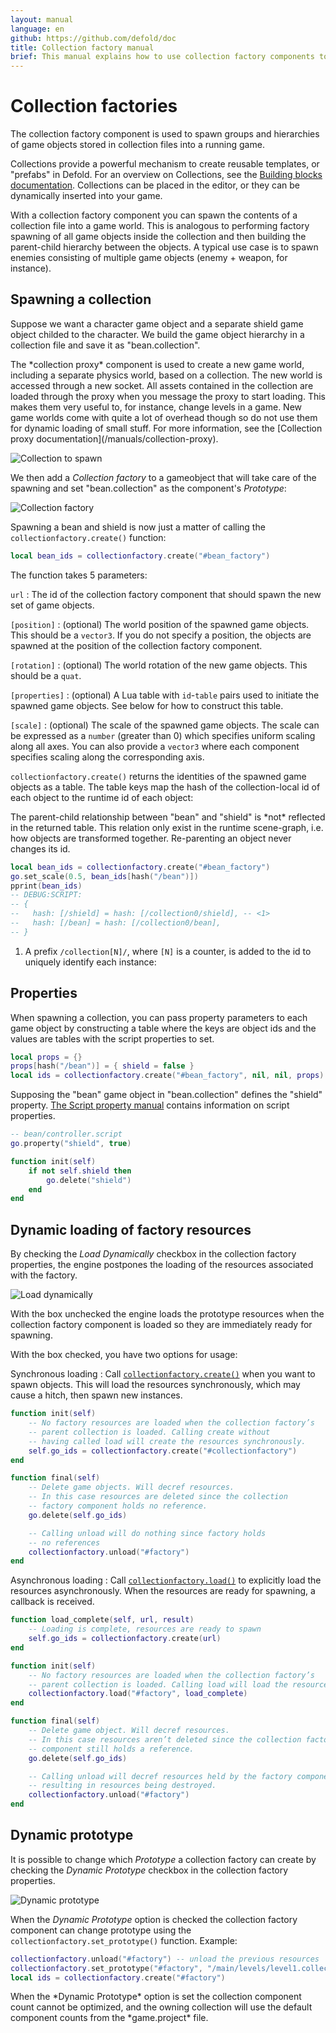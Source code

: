 ```yaml
---
layout: manual
language: en
github: https://github.com/defold/doc
title: Collection factory manual
brief: This manual explains how to use collection factory components to spawn hierarchies of game objects.
---
```


# Collection factories

The collection factory component is used to spawn groups and hierarchies of game objects stored in collection files into a running game.

Collections provide a powerful mechanism to create reusable templates, or "prefabs" in Defold. For an overview on Collections, see the [Building blocks documentation](/manuals/building-blocks#collections). Collections can be placed in the editor, or they can be dynamically inserted into your game.

With a collection factory component you can spawn the contents of a collection file into a game world. This is analogous to performing factory spawning of all game objects inside the collection and then building the parent-child hierarchy between the objects. A typical use case is to spawn enemies consisting of multiple game objects (enemy + weapon, for instance).

## Spawning a collection

Suppose we want a character game object and a separate shield game object childed to the character. We build the game object hierarchy in a collection file and save it as "bean.collection".

<div class='sidenote' markdown='1'>
The *collection proxy* component is used to create a new game world, including a separate physics world, based on a collection. The new world is accessed through a new socket. All assets contained in the collection are loaded through the proxy when you message the proxy to start loading. This makes them very useful to, for instance, change levels in a game. New game worlds come with quite a lot of overhead though so do not use them for dynamic loading of small stuff. For more information, see the [Collection proxy documentation](/manuals/collection-proxy).
</div>

![Collection to spawn](../images/collection_factory/collection.png)

We then add a *Collection factory* to a gameobject that will take care of the spawning and set "bean.collection" as the component's *Prototype*:

![Collection factory](../images/collection_factory/factory.png)

Spawning a bean and shield is now just a matter of calling the `collectionfactory.create()` function:

```lua
local bean_ids = collectionfactory.create("#bean_factory")
```

The function takes 5 parameters:

`url`
: The id of the collection factory component that should spawn the new set of game objects.

`[position]`
: (optional) The world position of the spawned game objects. This should be a `vector3`. If you do not specify a position, the objects are spawned at the position of the collection factory component.

`[rotation]`
: (optional) The world rotation of the new game objects. This should be a `quat`.

`[properties]`
: (optional) A Lua table with `id`-`table` pairs used to initiate the spawned game objects. See below for how to construct this table.

`[scale]`
: (optional) The scale of the spawned game objects. The scale can be expressed as a `number` (greater than 0) which specifies uniform scaling along all axes. You can also provide a `vector3` where each component specifies scaling along the corresponding axis.

`collectionfactory.create()` returns the identities of the spawned game objects as a table. The table keys map the hash of the collection-local id of each object to the runtime id of each object:

<div class='sidenote' markdown='1'>
The parent-child relationship between "bean" and "shield" is *not* reflected in the returned table. This relation only exist in the runtime scene-graph, i.e. how objects are transformed together. Re-parenting an object never changes its id.
</div>

```lua
local bean_ids = collectionfactory.create("#bean_factory")
go.set_scale(0.5, bean_ids[hash("/bean")])
pprint(bean_ids)
-- DEBUG:SCRIPT:
-- {
--   hash: [/shield] = hash: [/collection0/shield], -- <1>
--   hash: [/bean] = hash: [/collection0/bean],
-- }
```
1. A prefix `/collection[N]/`, where `[N]` is a counter, is added to the id to uniquely identify each instance:

## Properties

When spawning a collection, you can pass property parameters to each game object by constructing a table where the keys are object ids and the values are tables with the script properties to set.

```lua
local props = {}
props[hash("/bean")] = { shield = false }
local ids = collectionfactory.create("#bean_factory", nil, nil, props)
```

Supposing the "bean" game object in "bean.collection" defines the "shield" property. [The Script property manual](/manuals/script-properties) contains information on script properties.

```lua
-- bean/controller.script
go.property("shield", true)

function init(self)
    if not self.shield then
        go.delete("shield")
    end     
end
```

## Dynamic loading of factory resources

By checking the *Load Dynamically* checkbox in the collection factory properties, the engine postpones the loading of the resources associated with the factory.

![Load dynamically](../images/collection_factory/load_dynamically.png)

With the box unchecked the engine loads the prototype resources when the collection factory component is loaded so they are immediately ready for spawning.

With the box checked, you have two options for usage:

Synchronous loading
: Call [`collectionfactory.create()`](/ref/collectionfactory/#collectionfactory.create:url-[position]-[rotation]-[properties]-[scale]) when you want to spawn objects. This  will load the resources synchronously, which may cause a hitch, then spawn new instances.

  ```lua
  function init(self)
      -- No factory resources are loaded when the collection factory’s
      -- parent collection is loaded. Calling create without
      -- having called load will create the resources synchronously.
      self.go_ids = collectionfactory.create("#collectionfactory")
  end

  function final(self)  
      -- Delete game objects. Will decref resources.
      -- In this case resources are deleted since the collection
      -- factory component holds no reference.
      go.delete(self.go_ids)

      -- Calling unload will do nothing since factory holds
      -- no references
      collectionfactory.unload("#factory")
  end
  ```

Asynchronous loading
: Call [`collectionfactory.load()`](/ref/collectionfactory/#collectionfactory.load:[url]-[complete_function]) to explicitly load the resources asynchronously. When the resources are ready for spawning, a callback is received.

  ```lua
  function load_complete(self, url, result)
      -- Loading is complete, resources are ready to spawn
      self.go_ids = collectionfactory.create(url)
  end

  function init(self)
      -- No factory resources are loaded when the collection factory’s
      -- parent collection is loaded. Calling load will load the resources.
      collectionfactory.load("#factory", load_complete)
  end

  function final(self)
      -- Delete game object. Will decref resources.
      -- In this case resources aren’t deleted since the collection factory
      -- component still holds a reference.
      go.delete(self.go_ids)

      -- Calling unload will decref resources held by the factory component,
      -- resulting in resources being destroyed.
      collectionfactory.unload("#factory")
  end
  ```


## Dynamic prototype

It is possible to change which *Prototype* a collection factory can create by checking the *Dynamic Prototype* checkbox in the collection factory properties.

![Dynamic prototype](../images/collection_factory/dynamic_prototype.png)

When the *Dynamic Prototype* option is checked the collection factory component can change prototype using the `collectionfactory.set_prototype()` function. Example:

```lua
collectionfactory.unload("#factory") -- unload the previous resources
collectionfactory.set_prototype("#factory", "/main/levels/level1.collectionc")
local ids = collectionfactory.create("#factory")
```

<div class='important' markdown='1'>
When the *Dynamic Prototype* option is set the collection component count cannot be optimized, and the owning collection will use the default component counts from the *game.project* file.
</div>

